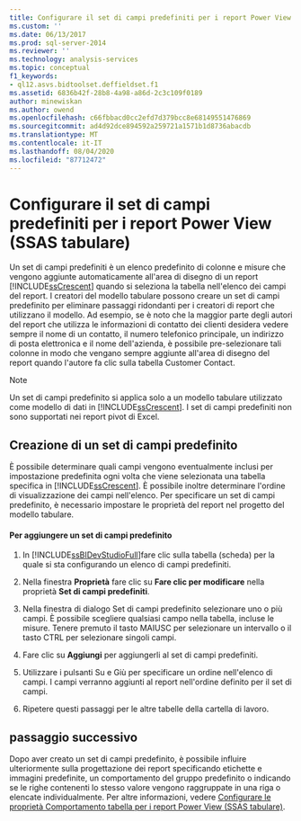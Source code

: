 ```yaml
---
title: Configurare il set di campi predefiniti per i report Power View (SSAS tabulare) | Microsoft Docs
ms.custom: ''
ms.date: 06/13/2017
ms.prod: sql-server-2014
ms.reviewer: ''
ms.technology: analysis-services
ms.topic: conceptual
f1_keywords:
- ql12.asvs.bidtoolset.deffieldset.f1
ms.assetid: 6836b42f-28b8-4a98-a86d-2c3c109f0189
author: minewiskan
ms.author: owend
ms.openlocfilehash: c66fbbacd0cc2efd7d379bcc8e68149551476869
ms.sourcegitcommit: ad4d92dce894592a259721a1571b1d8736abacdb
ms.translationtype: MT
ms.contentlocale: it-IT
ms.lasthandoff: 08/04/2020
ms.locfileid: "87712472"
---
```

# <a name="configure-default-field-set-for-power-view-reports-ssas-tabular"></a>Configurare il set di campi predefiniti per i report Power View (SSAS tabulare)
  Un set di campi predefiniti è un elenco predefinito di colonne e misure che vengono aggiunte automaticamente all'area di disegno di un report [!INCLUDE[ssCrescent](../../includes/sscrescent-md.md)] quando si seleziona la tabella nell'elenco dei campi del report. I creatori del modello tabulare possono creare un set di campi predefinito per eliminare passaggi ridondanti per i creatori di report che utilizzano il modello. Ad esempio, se è noto che la maggior parte degli autori del report che utilizza le informazioni di contatto dei clienti desidera vedere sempre il nome di un contatto, il numero telefonico principale, un indirizzo di posta elettronica e il nome dell'azienda, è possibile pre-selezionare tali colonne in modo che vengano sempre aggiunte all'area di disegno del report quando l'autore fa clic sulla tabella Customer Contact.  
  
> [!NOTE]  
>  Un set di campi predefinito si applica solo a un modello tabulare utilizzato come modello di dati in [!INCLUDE[ssCrescent](../../includes/sscrescent-md.md)]. I set di campi predefiniti non sono supportati nei report pivot di Excel.  
  
## <a name="creating-a-default-field-set"></a>Creazione di un set di campi predefinito  
 È possibile determinare quali campi vengono eventualmente inclusi per impostazione predefinita ogni volta che viene selezionata una tabella specifica in [!INCLUDE[ssCrescent](../../includes/sscrescent-md.md)]. È possibile inoltre determinare l'ordine di visualizzazione dei campi nell'elenco. Per specificare un set di campi predefinito, è necessario impostare le proprietà del report nel progetto del modello tabulare.  
  
#### <a name="to-add-a-default-field-set"></a>Per aggiungere un set di campi predefinito  
  
1.  In [!INCLUDE[ssBIDevStudioFull](../../includes/ssbidevstudiofull-md.md)]fare clic sulla tabella (scheda) per la quale si sta configurando un elenco di campi predefiniti.  
  
2.  Nella finestra **Proprietà** fare clic su **Fare clic per modificare** nella proprietà **Set di campi predefiniti**.  
  
3.  Nella finestra di dialogo Set di campi predefinito selezionare uno o più campi. È possibile scegliere qualsiasi campo nella tabella, incluse le misure. Tenere premuto il tasto MAIUSC per selezionare un intervallo o il tasto CTRL per selezionare singoli campi.  
  
4.  Fare clic su **Aggiungi** per aggiungerli al set di campi predefiniti.  
  
5.  Utilizzare i pulsanti Su e Giù per specificare un ordine nell'elenco di campi. I campi verranno aggiunti al report nell'ordine definito per il set di campi.  
  
6.  Ripetere questi passaggi per le altre tabelle della cartella di lavoro.  
  
## <a name="next-step"></a>passaggio successivo  
 Dopo aver creato un set di campi predefinito, è possibile influire ulteriormente sulla progettazione dei report specificando etichette e immagini predefinite, un comportamento del gruppo predefinito o indicando se le righe contenenti lo stesso valore vengono raggruppate in una riga o elencate individualmente. Per altre informazioni, vedere [Configurare le proprietà Comportamento tabella per i report Power View &#40;SSAS tabulare&#41;](power-view-configure-table-behavior-properties-for-reports.md).  
  
  
